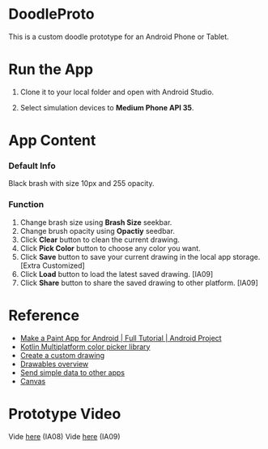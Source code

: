 # DoodleProto
This is a custom doodle prototype for an Android Phone or Tablet.

# Run the App
1. Clone it to your local folder and open with Android Studio.

2. Select simulation devices to **Medium Phone API 35**.

# App Content

### Default Info

Black brash with size 10px and 255 opacity.

### Function
1. Change brash size using **Brash Size** seekbar.
2. Change brush opacity using **Opactiy** seedbar.
3. Click **Clear** button to clean the current drawing.
4. Click **Pick Color** button to choose any color you want.
5. Click **Save** button to save your current drawing in the local app storage. [Extra Customized]
6. Click **Load** button to load the latest saved drawing. [IA09]
7. Click **Share** button to share the saved drawing to other platform. [IA09]

# Reference
- [Make a Paint App for Android | Full Tutorial | Android Project](https://www.youtube.com/watch?v=xGrOHLk60q8)
- [Kotlin Multiplatform color picker library](https://github.com/skydoves/colorpicker-compose)
- [Create a custom drawing](https://developer.android.com/develop/ui/views/layout/custom-views/custom-drawing)
- [Drawables overview](https://developer.android.com/develop/ui/views/graphics/drawables)
- [Send simple data to other apps](https://developer.android.com/training/sharing/send)
- [Canvas](https://developer.android.com/reference/android/graphics/Canvas)

# Prototype Video
Vide [here](https://youtu.be/dVsWGPe3Xuc) (IA08)
Vide [here]() (IA09)
